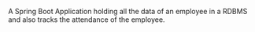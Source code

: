 A Spring Boot Application holding all the data of an employee in a RDBMS and also tracks the attendance of the employee.
